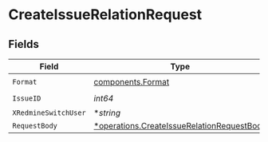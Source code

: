 # CreateIssueRelationRequest


## Fields

| Field                                                                                                   | Type                                                                                                    | Required                                                                                                | Description                                                                                             | Example                                                                                                 |
| ------------------------------------------------------------------------------------------------------- | ------------------------------------------------------------------------------------------------------- | ------------------------------------------------------------------------------------------------------- | ------------------------------------------------------------------------------------------------------- | ------------------------------------------------------------------------------------------------------- |
| `Format`                                                                                                | [components.Format](../../models/components/format.md)                                                  | :heavy_check_mark:                                                                                      | N/A                                                                                                     |                                                                                                         |
| `IssueID`                                                                                               | *int64*                                                                                                 | :heavy_check_mark:                                                                                      | N/A                                                                                                     |                                                                                                         |
| `XRedmineSwitchUser`                                                                                    | **string*                                                                                               | :heavy_minus_sign:                                                                                      | N/A                                                                                                     | jsmith                                                                                                  |
| `RequestBody`                                                                                           | [*operations.CreateIssueRelationRequestBody](../../models/operations/createissuerelationrequestbody.md) | :heavy_minus_sign:                                                                                      | N/A                                                                                                     |                                                                                                         |